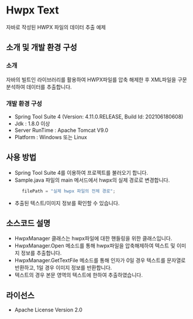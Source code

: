 # Hwpx Text
자바로 작성된 HWPX 파일의 데이터 추출 예제

## 소개 및 개발 환경 구성
### 소개
자바의 빌트인 라이브러리를 활용하여 HWPX파일를 압축 해제한 후 XML파일을 구문분석하여 데이터를 추출합니다.

### 개발 환경 구성
* Spring Tool Suite 4 (Version: 4.11.0.RELEASE, Build Id: 
202106180608)
* Jdk : 1.8.0 이상
* Server RunTime : Apache Tomcat V9.0
* Platform : Windows 또는 Linux


## 사용 방법
- Spring Tool Suite 4를 이용하여 프로젝트를 불러오기 합니다. 
- Sample.java 파일의 main 메서드에서 hwpx의 실제 경로로 변경합니다. 
```java
      filePath = "실제 hwpx 파일의 전체 경로";
```
- 추출된 텍스트/이미지 정보를 확인할 수 있습니다. 

## 소스코드 설명
- HwpxManager 클래스는 hwpx파일에 대한 핸들링을 위한 클래스입니다. 
- HwpxManager.Open 메소드를 통해 hwpx파일을 압축해제하여 텍스트 및 이미지 정보를 추출합니다. 
- HwpxManager.GetTextFile 메소드를 통해 인자가 0일 경우 텍스트를 문자열로 반환하고, 1일 경우 이미지 정보를 반환합니다.
- 텍스트의 경우 본문 영역의 텍스트에 한하여 추출하였습니다. 

## 라이선스
- Apache License Version 2.0



